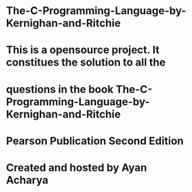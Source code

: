 # The-C-Programming-Language-by-Kernighan-and-Ritchie
# This is a opensource project. It constitues the solution to all the 
# questions in the book The-C-Programming-Language-by-Kernighan-and-Ritchie
# Pearson Publication Second Edition
#
# Created and hosted by Ayan Acharya
